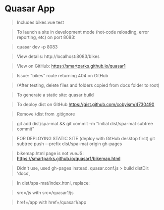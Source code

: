 # Quasar App

> Includes bikes.vue test

> To launch a site in development mode (hot-code reloading, error reporting, etc) on port 8083:

> quasar dev -p 8083

> View details: http://localhost:8083/bikes

> View on GitHub: https://smartparks.github.io/quasar1

> Issue: "bikes" route returning 404 on GitHub

> (After testing, delete files and folders copied from docs folder to root)

> To generate a static site:
> quasar build

> To deploy dist on GitHub https://gist.github.com/cobyism/4730490

> Remove /dist from .gitignore

> git add dist/spa-mat && git commit -m "Initial dist/spa-mat subtree commit"

> FOR DEPLOYING STATIC SITE (deploy with GitHub desktop first)
> git subtree push --prefix dist/spa-mat origin gh-pages


> bikemap.html page is not vueJS: https://smartparks.github.io/quasar1/bikemap.html

> Didn't use, used gh-pages instead.
> quasar.conf.js > build
> distDir: 'docs',


> In dist/spa-mat/index.html, replace:

> src=/js with src=/quasar1/js

> href=/app with href=/quasar1/app

